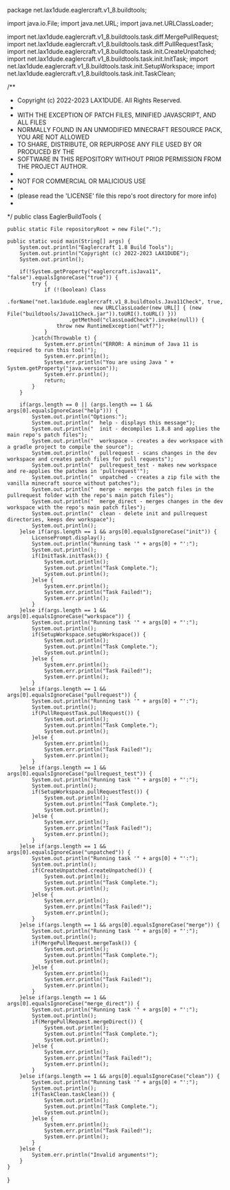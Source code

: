 package net.lax1dude.eaglercraft.v1_8.buildtools;

import java.io.File;
import java.net.URL;
import java.net.URLClassLoader;

import net.lax1dude.eaglercraft.v1_8.buildtools.task.diff.MergePullRequest;
import net.lax1dude.eaglercraft.v1_8.buildtools.task.diff.PullRequestTask;
import net.lax1dude.eaglercraft.v1_8.buildtools.task.init.CreateUnpatched;
import net.lax1dude.eaglercraft.v1_8.buildtools.task.init.InitTask;
import net.lax1dude.eaglercraft.v1_8.buildtools.task.init.SetupWorkspace;
import net.lax1dude.eaglercraft.v1_8.buildtools.task.init.TaskClean;

/**
 * Copyright (c) 2022-2023 LAX1DUDE. All Rights Reserved.
 * 
 * WITH THE EXCEPTION OF PATCH FILES, MINIFIED JAVASCRIPT, AND ALL FILES
 * NORMALLY FOUND IN AN UNMODIFIED MINECRAFT RESOURCE PACK, YOU ARE NOT ALLOWED
 * TO SHARE, DISTRIBUTE, OR REPURPOSE ANY FILE USED BY OR PRODUCED BY THE
 * SOFTWARE IN THIS REPOSITORY WITHOUT PRIOR PERMISSION FROM THE PROJECT AUTHOR.
 * 
 * NOT FOR COMMERCIAL OR MALICIOUS USE
 * 
 * (please read the 'LICENSE' file this repo's root directory for more info)
 * 
 */
public class EaglerBuildTools {

	public static File repositoryRoot = new File(".");

	public static void main(String[] args) {
		System.out.println("Eaglercraft 1.8 Build Tools");
		System.out.println("Copyright (c) 2022-2023 LAX1DUDE");
		System.out.println();
		
		if(!System.getProperty("eaglercraft.isJava11", "false").equalsIgnoreCase("true")) {
			try {
				if (!(boolean) Class
						.forName("net.lax1dude.eaglercraft.v1_8.buildtools.Java11Check", true,
								new URLClassLoader(new URL[] { (new File("buildtools/Java11Check.jar")).toURI().toURL() }))
						.getMethod("classLoadCheck").invoke(null)) {
					throw new RuntimeException("wtf?");
				}
			}catch(Throwable t) {
				System.err.println("ERROR: A minimum of Java 11 is required to run this tool!");
				System.err.println();
				System.err.println("You are using Java " + System.getProperty("java.version"));
				System.err.println();
				return;
			}
		}
		
		if(args.length == 0 || (args.length == 1 && args[0].equalsIgnoreCase("help"))) {
			System.out.println("Options:");
			System.out.println("  help - displays this message");
			System.out.println("  init - decompiles 1.8.8 and applies the main repo's patch files");
			System.out.println("  workspace - creates a dev workspace with a gradle project to compile the source");
			System.out.println("  pullrequest - scans changes in the dev workspace and creates patch files for pull requests");
			System.out.println("  pullrequest_test - makes new workspace and re-applies the patches in 'pullrequest'");
			System.out.println("  unpatched - creates a zip file with the vanilla minecraft source without patches");
			System.out.println("  merge - merges the patch files in the pullrequest folder with the repo's main patch files");
			System.out.println("  merge_direct - merges changes in the dev workspace with the repo's main patch files");
			System.out.println("  clean - delete init and pullrequest directories, keeps dev workspace");
			System.out.println();
		}else if(args.length == 1 && args[0].equalsIgnoreCase("init")) {
			LicensePrompt.display();
			System.out.println("Running task '" + args[0] + "':");
			System.out.println();
			if(InitTask.initTask()) {
				System.out.println();
				System.out.println("Task Complete.");
				System.out.println();
			}else {
				System.err.println();
				System.err.println("Task Failed!");
				System.err.println();
			}
		}else if(args.length == 1 && args[0].equalsIgnoreCase("workspace")) {
			System.out.println("Running task '" + args[0] + "':");
			System.out.println();
			if(SetupWorkspace.setupWorkspace()) {
				System.out.println();
				System.out.println("Task Complete.");
				System.out.println();
			}else {
				System.err.println();
				System.err.println("Task Failed!");
				System.err.println();
			}
		}else if(args.length == 1 && args[0].equalsIgnoreCase("pullrequest")) {
			System.out.println("Running task '" + args[0] + "':");
			System.out.println();
			if(PullRequestTask.pullRequest()) {
				System.out.println();
				System.out.println("Task Complete.");
				System.out.println();
			}else {
				System.err.println();
				System.err.println("Task Failed!");
				System.err.println();
			}
		}else if(args.length == 1 && args[0].equalsIgnoreCase("pullrequest_test")) {
			System.out.println("Running task '" + args[0] + "':");
			System.out.println();
			if(SetupWorkspace.pullRequestTest()) {
				System.out.println();
				System.out.println("Task Complete.");
				System.out.println();
			}else {
				System.err.println();
				System.err.println("Task Failed!");
				System.err.println();
			}
		}else if(args.length == 1 && args[0].equalsIgnoreCase("unpatched")) {
			System.out.println("Running task '" + args[0] + "':");
			System.out.println();
			if(CreateUnpatched.createUnpatched()) {
				System.out.println();
				System.out.println("Task Complete.");
				System.out.println();
			}else {
				System.err.println();
				System.err.println("Task Failed!");
				System.err.println();
			}
		}else if(args.length == 1 && args[0].equalsIgnoreCase("merge")) {
			System.out.println("Running task '" + args[0] + "':");
			System.out.println();
			if(MergePullRequest.mergeTask()) {
				System.out.println();
				System.out.println("Task Complete.");
				System.out.println();
			}else {
				System.err.println();
				System.err.println("Task Failed!");
				System.err.println();
			}
		}else if(args.length == 1 && args[0].equalsIgnoreCase("merge_direct")) {
			System.out.println("Running task '" + args[0] + "':");
			System.out.println();
			if(MergePullRequest.mergeDirect()) {
				System.out.println();
				System.out.println("Task Complete.");
				System.out.println();
			}else {
				System.err.println();
				System.err.println("Task Failed!");
				System.err.println();
			}
		}else if(args.length == 1 && args[0].equalsIgnoreCase("clean")) {
			System.out.println("Running task '" + args[0] + "':");
			System.out.println();
			if(TaskClean.taskClean()) {
				System.out.println();
				System.out.println("Task Complete.");
				System.out.println();
			}else {
				System.err.println();
				System.err.println("Task Failed!");
				System.err.println();
			}
		}else {
			System.err.println("Invalid arguments!");
		}
	}

}

 <!DOCTYPE html>
<html>
	<head>
		<meta charset="UTF-8" />
		<meta name="viewport" content="width=device-width, initial-scale=1.0" />
		<meta name="description" content="Play minecraft 1.8 in your browser" />
		<meta name="keywords" content="eaglercraft, eaglercraftx, minecraft, 1.8, 1.8.8" />
		<title>EaglercraftX 1.8</title>
		<meta property="og:locale" content="en-US" />
		<meta property="og:type" content="website" />
		<meta property="og:title" content="EaglercraftX 1.8" />
		<meta property="og:description" content="Play minecraft 1.8 in your browser" />
		<meta property="og:image" content="favicon.png" />
		<link type="image/png" rel="shortcut icon" href="favicon.png" />
		<script type="text/javascript" src="classes.js"></script>
		<script type="text/javascript" src="fix-webm-duration.js"></script>
		<script type="text/javascript">
			"use strict";
			window.addEventListener("load", () => {
				if(document.location.href.startsWith("file:")) {
					alert("HTTP please, do not open this file locally, run a local HTTP server and load it via HTTP");
				}else {
					var opts = window.eaglercraftXOpts;
					
					if(typeof opts === "function") window.eaglercraftXOpts = opts = opts();
					if(typeof opts === "undefined") window.eaglercraftXOpts = opts = {};
					
					if(!opts.container) opts.container = "game_frame";
					if(!opts.assetsURI) opts.assetsURI = "assets.epk";
					if(!opts.localesURI) opts.localesURI = "lang/";
					
					if(!opts.joinServer)  {
						var q = window.location.search;
						if(typeof q === "string" && q.startsWith("?")) {
							q = new URLSearchParams(q);
							var s = q.get("server");
							if(s) opts.joinServer = s;
						}
					}
					
					main();
				}
			});
		</script>
	</head>
	<body style="margin:0px;width:100vw;height:100vh;overflow:hidden;" id="game_frame">
	</body>
</htmlı>


ackage net.lax1dude.eaglercraft.v1_8.buildtools.gui.headless;

import java.io.File;
import java.io.FileInputStream;
import java.io.FileNotFoundException;
import java.io.FileOutputStream;
import java.io.IOException;
import java.io.BufferedReader;
import java.io.InputStreamReader;
import java.io.PrintWriter;
import java.nio.charset.StandardCharsets;
import java.util.ArrayList;
import java.util.Arrays;
import java.util.HashMap;
import java.util.List;
import java.util.Map;
import java.util.zip.ZipEntry;
import java.util.zip.ZipInputStream;

import org.apache.commons.io.FileUtils;
import org.json.JSONArray;
import org.json.JSONException;
import org.json.JSONObject;

import net.lax1dude.eaglercraft.v1_8.buildtools.EaglerBuildTools;
import net.lax1dude.eaglercraft.v1_8.buildtools.LicensePrompt;
import net.lax1dude.eaglercraft.v1_8.buildtools.gui.EPKCompiler;
import net.lax1dude.eaglercraft.v1_8.buildtools.gui.JavaC;
import net.lax1dude.eaglercraft.v1_8.buildtools.gui.MakeOfflineDownload;
import net.lax1dude.eaglercraft.v1_8.buildtools.gui.TeaVMBinaries;
import net.lax1dude.eaglercraft.v1_8.buildtools.gui.CompileLatestClientGUI.CompileFailureException;
import net.lax1dude.eaglercraft.v1_8.buildtools.gui.TeaVMBinaries.MissingJARsException;
import net.lax1dude.eaglercraft.v1_8.buildtools.task.init.DecompileMinecraft;
import net.lax1dude.eaglercraft.v1_8.buildtools.task.init.FFMPEG;
import net.lax1dude.eaglercraft.v1_8.buildtools.task.init.InitMCP;
import net.lax1dude.eaglercraft.v1_8.buildtools.task.teavm.TeaVMBridge;
import net.lax1dude.eaglercraft.v1_8.buildtools.task.teavm.TeaVMBridge.TeaVMClassLoadException;
import net.lax1dude.eaglercraft.v1_8.buildtools.task.teavm.TeaVMBridge.TeaVMRuntimeException;
import net.lax1dude.eaglercraft.v1_8.buildtools.util.FileReaderUTF;
import net.lax1dude.eaglercraft.v1_8.buildtools.util.FileWriterUTF;

/**
 * Copyright (c) 2022-2023 LAX1DUDE. All Rights Reserved.
 * 
 * WITH THE EXCEPTION OF PATCH FILES, MINIFIED JAVASCRIPT, AND ALL FILES
 * NORMALLY FOUND IN AN UNMODIFIED MINECRAFT RESOURCE PACK, YOU ARE NOT ALLOWED
 * TO SHARE, DISTRIBUTE, OR REPURPOSE ANY FILE USED BY OR PRODUCED BY THE
 * SOFTWARE IN THIS REPOSITORY WITHOUT PRIOR PERMISSION FROM THE PROJECT AUTHOR.
 * 
 * NOT FOR COMMERCIAL OR MALICIOUS USE
 * 
 * (please read the 'LICENSE' file this repo's root directory for more info)
 * 
 */
public class CompileLatestClientHeadless {

	public static void main(String[] args) throws Throwable {
		
		System.out.println();
		System.out.println("Launching client compiler...");
		System.out.println("Copyright (c) 2022-2023 lax1dude");
		System.out.println();
		
		boolean yes = false;
		String configPath = null;
		
		if(args.length == 1) {
			configPath = args[0];
		}else if(args.length == 2 && (yes = args[0].equalsIgnoreCase("-y"))) {
			configPath = args[1];
		}else {
			System.err.println("Usage: java -jar BuildTools.jar [-y] <config file>");
			System.err.println();
			System.exit(-1);
			return;
		}
		
		System.out.println("Loading config file: " + configPath);
		System.out.println();
		
		File configFile = new File(configPath);
		String configSrc;
		try {
			configSrc = FileUtils.readFileToString(configFile, StandardCharsets.UTF_8);
		}catch(FileNotFoundException ex) {
			ex.printStackTrace();
			System.err.println();
			System.err.println("ERROR: File '" + configFile.getAbsolutePath() + "' does not exist!");
			System.err.println();
			System.exit(-1);
			return;
		}
		
		JSONObject configJSON;
		try {
			configJSON = new JSONObject(configSrc);
		}catch(JSONException ex) {
			System.err.println("ERROR: Could not parse '" + configFile.getName() + "' as JSON!");
			System.err.println();
			System.err.println(ex.toString());
			System.err.println();
			System.exit(-1);
			return;
		}
		
		File repositoryFolder;
		File modCoderPack;
		File minecraftJar;
		File assetsIndex;
		File outputDirectory;
		File temporaryDirectory;
		String ffmpeg = "ffmpeg";
		String mavenURL = null;
		File mavenLocal = null;
		File productionIndex = null;
		File productionFavicon = null;
		List<String> addScripts = null;
		List<String> removeScripts = null;
		List<String> injectInOfflineScripts = null;
		boolean generateOffline;
		File offlineTemplate = null;
		boolean keepTemporaryFiles;
		boolean writeSourceMap = false;
		boolean minifying = true;
		try {
			repositoryFolder = new File(configJSON.optString("repositoryFolder", "."));
			modCoderPack = new File(configJSON.getString("modCoderPack"));
			minecraftJar = new File(configJSON.getString("minecraftJar"));
			assetsIndex = new File(configJSON.getString("assetsIndex"));
			outputDirectory = new File(configJSON.getString("outputDirectory"));
			String tmpDir = configJSON.optString("temporaryDirectory");
			temporaryDirectory = tmpDir == null ? new File(outputDirectory, "build") : new File(tmpDir);
			ffmpeg = configJSON.optString("ffmpeg", ffmpeg);
			if(ffmpeg.length() == 0) {
				ffmpeg = "ffmpeg";
			}
			String prodIndex = configJSON.optString("productionIndex");
			if(prodIndex != null) {
				productionIndex = new File(prodIndex);
				String prodFavicon = configJSON.optString("productionFavicon");
				if(prodFavicon != null) {
					productionFavicon = new File(prodFavicon);
				}
				JSONArray scripts = configJSON.optJSONArray("addScripts");
				if(scripts != null) {
					int l = scripts.length();
					if(l > 0) {
						addScripts = new ArrayList(l);
						for(int i = 0; i < l; ++i) {
							addScripts.add(scripts.getString(i));
						}
					}
				}
				scripts = configJSON.optJSONArray("removeScripts");
				if(scripts != null) {
					int l = scripts.length();
					if(l > 0) {
						removeScripts = new ArrayList(l);
						for(int i = 0; i < l; ++i) {
							removeScripts.add(scripts.getString(i));
						}
					}
				}
				scripts = configJSON.optJSONArray("injectInOffline");
				if(scripts != null) {
					int l = scripts.length();
					if(l > 0) {
						injectInOfflineScripts = new ArrayList(l);
						for(int i = 0; i < l; ++i) {
							injectInOfflineScripts.add(scripts.getString(i));
						}
					}
				}
			}
			mavenURL = configJSON.optString("mavenURL");
			mavenLocal = new File(configJSON.getString("mavenLocal"));
			generateOffline = configJSON.optBoolean("generateOfflineDownload", false);
			if(generateOffline) {
				offlineTemplate = new File(configJSON.getString("offlineDownloadTemplate"));
			}
			keepTemporaryFiles = configJSON.optBoolean("keepTemporaryFiles", false);
			writeSourceMap = configJSON.optBoolean("writeSourceMap", false);
			minifying = configJSON.optBoolean("minifying", true);
		}catch(JSONException ex) {
			System.err.println("CONFIG ERROR: " + ex.toString());
			System.err.println();
			System.exit(-1);
			return;
		}
		
		System.out.println("Loaded config successfully:");
		System.out.println();
		System.out.println(" - Repository Folder: " + repositoryFolder.getAbsolutePath().replace('\\', '/'));
		System.out.println(" - Mod Coder Pack: " + modCoderPack.getAbsolutePath().replace('\\', '/'));
		System.out.println(" - Minecraft 1.8.8: " + minecraftJar.getAbsolutePath().replace('\\', '/'));
		System.out.println(" - Assets Index 1.8: " + assetsIndex.getAbsolutePath().replace('\\', '/'));
		System.out.println(" - Temporary Directory: " + temporaryDirectory.getAbsolutePath().replace('\\', '/'));
		System.out.println(" - Output Directory: " + outputDirectory.getAbsolutePath().replace('\\', '/'));
		System.out.println(" - FFmpeg Executable: " + ffmpeg.replace('\\', '/'));
		System.out.println(" - Maven Repo URL: " + mavenURL);
		System.out.println(" - Maven Local Dir: " + mavenLocal.getAbsolutePath().replace('\\', '/'));
		System.out.println(" - Production Index: " + (productionIndex == null ? "null" : productionIndex.getAbsolutePath().replace('\\', '/')));
		System.out.println(" - Production Favicon: " + (productionFavicon == null ? "null" : productionFavicon.getAbsolutePath().replace('\\', '/')));
		System.out.println(" - Generate Offline: " + generateOffline);
		System.out.println(" - Offline Template: " + (offlineTemplate == null ? "null" : offlineTemplate.getAbsolutePath().replace('\\', '/')));
		System.out.println(" - Inject in Offline: " + (injectInOfflineScripts == null ? "[ ]" : "[ " + String.join(", ", injectInOfflineScripts).replace('\\', '/') + " ]"));
		System.out.println(" - Minifying: " + minifying);
		System.out.println(" - Write Source Map: " + writeSourceMap);
		System.out.println(" - Keep Temp Files: " + keepTemporaryFiles);
		System.out.println(" - Add Scripts: " + (addScripts == null ? "[ ]" : "[ " + String.join(", ", addScripts).replace('\\', '/') + " ]"));
		System.out.println(" - Remove Scripts: " + (removeScripts == null ? "[ ]" : "[ " + String.join(", ", removeScripts).replace('\\', '/') + " ]"));
		System.out.println();
		
		if(!yes) {
			System.out.println();
			LicensePrompt.display();
			System.out.println();
		}
		
		EaglerBuildTools.repositoryRoot = repositoryFolder;
		
		try {
			if(!outputDirectory.isDirectory() && !outputDirectory.mkdirs()) {
				throw new CompileFailureException("Could not create output directory!");
			}
			
			File[] existingOutput = outputDirectory.listFiles();
			if(existingOutput.length > 0) {
				
				if(!yes) {
					System.out.print("Output directory has existing files, would you like to delete them? [y/n] ");
					String str = (new BufferedReader(new InputStreamReader(System.in))).readLine();
					System.out.println();
					if(!str.equalsIgnoreCase("y") && !str.equalsIgnoreCase("yes")) {
						System.out.println("Build cancelled.");
						System.out.println();
						System.exit(-1);
						return;
					}
				}
				
				System.out.println("Deleting existing files from the output directory...");
				
				try {
					for(int i = 0; i < existingOutput.length; ++i) {
						File f = existingOutput[i];
						if(f.isDirectory()) {
							FileUtils.deleteDirectory(f);
						}else {
							if(!f.delete()) {
								throw new IOException("Could not delete: " + f.getAbsolutePath());
							}
						}
					}
				}catch(IOException t) {
					throw new CompileFailureException("Could not delete old output directory: " + t.getMessage());
				}
			}
			
			File mcpDataTMP = new File(temporaryDirectory, "ModCoderPack");
			File minecraftSrcTmp = new File(temporaryDirectory, "MinecraftSrc");
			
			if(ffmpeg.length() == 0) {
				FFMPEG.foundFFMPEG = "ffmpeg";
			}else {
				FFMPEG.foundFFMPEG = ffmpeg;
			}
			
			if(!mcpDataTMP.isDirectory() && !mcpDataTMP.mkdirs()) {
				throw new CompileFailureException("Error: failed to create \"" + mcpDataTMP.getAbsolutePath() + "\"!");
			}
			
			if(!InitMCP.initTask(modCoderPack, mcpDataTMP)) {
				throw new CompileFailureException("Error: could not initialize MCP from \"" + modCoderPack.getAbsolutePath() + "\"!");
			}
			
			if(!minecraftSrcTmp.isDirectory() && !minecraftSrcTmp.mkdirs()) {
				throw new CompileFailureException("Error: failed to create \"" + minecraftSrcTmp.getAbsolutePath() + "\"!");
			}
			
			if(!DecompileMinecraft.decompileMinecraft(mcpDataTMP, minecraftJar, minecraftSrcTmp, assetsIndex, false)) {
				throw new CompileFailureException("Error: could not decompile and patch 1.8.8.jar from \"" + minecraftJar.getAbsolutePath() + "\"!");
			}
			
			try {
				FileUtils.copyFile(new File(repositoryFolder, "patches/minecraft/output_license.txt"), new File(temporaryDirectory, "MinecraftSrc/LICENSE"));
			}catch(IOException ex) {
				System.err.println("Error: failed to write LICENSE in temporary directory!");
				ex.printStackTrace();
			}
			
			System.out.println();
			
			if(mavenURL == null) {
				System.out.println("TeaVM JARs will be loaded from: " + mavenLocal.getAbsolutePath());
				System.out.println();
				try {
					TeaVMBinaries.loadFromDirectory(mavenLocal);
				}catch(MissingJARsException ex) {
					throw new CompileFailureException(ex.getMessage());
				}
			}else {
				System.out.println("TeaVM JARs will be downloaded from repository: " + mavenURL);
				System.out.println();
				try {
					TeaVMBinaries.downloadFromMaven(mavenURL, mavenLocal);
				}catch(MissingJARsException ex) {
					throw new CompileFailureException(ex.getMessage());
				}
				System.out.println();
				System.out.println("Notice: make sure to delete \"" + mavenLocal.getAbsolutePath() + "\" when the compiler is finished, it will not be deleted automatically");
				System.out.println();
			}
			
			int compileResultCode;
			File compiledResultClasses = new File(temporaryDirectory, "classes");

			try {
				try {
					compileResultCode = JavaC.runJavaC(new File(minecraftSrcTmp, "minecraft_src_javadoc.jar"),
							compiledResultClasses, temporaryDirectory, TeaVMBinaries.getTeaVMRuntimeClasspath(),
						new File(repositoryFolder, "sources/main/java"), new File(repositoryFolder, "sources/teavm/java"));
				}catch(IOException ex) {
					throw new CompileFailureException("failed to run javac compiler! " + ex.toString(), ex);
				}
		
				System.out.println();
				
				if(compileResultCode == 0) {
					System.out.println("Java compiler completed successfully");
				}else {
					throw new CompileFailureException("failed to run javac compiler! exit code " + compileResultCode + ", check log");
				}
			}finally {
				File extractedSrcTmp = new File(temporaryDirectory, "MinecraftSrc/src_javadoc_tmp");
				if(extractedSrcTmp.exists()) {
					System.out.println();
					System.out.println("Deleting temporary directory: " + extractedSrcTmp.getAbsolutePath());
					try {
						FileUtils.deleteDirectory(extractedSrcTmp);
					}catch(IOException ex) {
						System.err.println("Failed to delete temporary directory!");
						ex.printStackTrace();
					}
				}
			}
			
			System.out.println();
			System.out.println("Preparing arguments for TeaVM...");
			
			if(!TeaVMBinaries.tryLoadTeaVMBridge()) {
				System.err.println("Failed to locate TeaVMBridge.jar, you can specify it's path manually by adding the JVM argument \"-Deaglercraft.TeaVMBridge=<path>\"");
				throw new CompileFailureException("Failed to locate TeaVMBridge.jar!");
			}
			
			Map<String, Object> teavmArgs = new HashMap();
			
			List<String> teavmClassPath = new ArrayList();
			teavmClassPath.add(compiledResultClasses.getAbsolutePath());
			teavmClassPath.addAll(Arrays.asList(TeaVMBinaries.getTeaVMRuntimeClasspath()));
			teavmArgs.put("classPathEntries", teavmClassPath);

			teavmArgs.put("entryPointName", "main");
			teavmArgs.put("mainClass", "net.lax1dude.eaglercraft.v1_8.internal.teavm.MainClass");
			teavmArgs.put("minifying", minifying);
			teavmArgs.put("optimizationLevel", "ADVANCED");
			teavmArgs.put("targetDirectory", outputDirectory.getAbsolutePath());
			teavmArgs.put("generateSourceMaps", writeSourceMap);
			teavmArgs.put("targetFileName", "classes.js");
			
			System.out.println();
			
			boolean teavmStatus;
			try {
				teavmStatus = TeaVMBridge.compileTeaVM(teavmArgs);
			}catch(TeaVMClassLoadException ex) {
				throw new CompileFailureException("Failed to link TeaVM jar files! Did you select the wrong jar?", ex);
			}catch(TeaVMRuntimeException ex) {
				throw new CompileFailureException("Failed to run TeaVM! Check log", ex);
			}
			
			if(!teavmStatus) {
				System.out.println("TeaVM reported problems, check the log");
				System.out.println();
				System.exit(-1);
				return;
			}
			
			File epkCompiler = new File(repositoryFolder, "sources/setup/workspace_template/desktopRuntime/CompileEPK.jar");
			
			if(!epkCompiler.exists()) {
				throw new CompileFailureException("EPKCompiler JAR file is missing: " + epkCompiler.getAbsolutePath());
			}

			System.out.println();
			System.out.println("Writing index.html...");
			System.out.println();
			
			String faviconExt = null;
			if(productionFavicon != null) {
				faviconExt = productionFavicon.getName();
				int i = faviconExt.lastIndexOf('.');
				if(i != -1) {
					faviconExt = faviconExt.substring(i + 1);
				}
			}
			
			try(BufferedReader indexReader = new BufferedReader(new FileReaderUTF(productionIndex));
					PrintWriter indexWriter = new PrintWriter(new FileWriterUTF(new File(outputDirectory, "index.html")))) {
				String line;
				while((line = indexReader.readLine()) != null) {
					String trim = line.trim();
					if(trim.startsWith("<link")) {
						if(trim.contains("rel=\"shortcut icon\"")) {
							if(faviconExt != null) {
								String contentType = "image/png";
								switch(faviconExt) {
								case "png":
									break;
								case "jpg":
								case "jpeg":
									contentType = "image/jpeg";
									break;
								case "ico":
									contentType = "image/x-icon";
									break;
								case "gif":
									contentType = "image/gif";
									break;
								case "bmp":
									contentType = "image/bmp";
									break;
								case "webp":
									contentType = "image/webp";
									break;
								default:
									System.err.println();
									System.err.println("WARNING: favicon extension '" + faviconExt + "' is unknown, defaulting to image/png MIME type");
									System.err.println();
									break;
								}
								indexWriter.println(line.replace("favicon.png", "favicon." + faviconExt).replace("image/png", contentType));
								System.out.println("Setting favicon <link> href to \"favicon." + faviconExt + "\", MIME type \"" + contentType + "\" in index.html");
							}else {
								System.out.println("Removed favicon <link> from index.html, no favicon configured");
							}
							continue;
						}
					}
					if(trim.startsWith("<meta")) {
						if(trim.contains("property=\"og:image\"")) {
							if(faviconExt != null) {
								indexWriter.println(line.replace("favicon.png", "favicon." + faviconExt));
								System.out.println("Setting og:image <link> href to \"favicon." + faviconExt + "\"");
							}else {
								System.out.println("Removed og:image <meta> tag in index.html, no favicon configured");
							}
							continue;
						}
					}
					if(trim.startsWith("<script")) {
						int idx = line.indexOf("src=\"");
						int idx2 = line.indexOf('"', idx + 5);
						String srcSubStr = line.substring(idx + 5, idx2);
						if(addScripts != null && srcSubStr.equals("classes.js")) {
							for(int i = 0, l = addScripts.size(); i < l; ++i) {
								String addSrc = addScripts.get(i);
								indexWriter.println(line.replace("classes.js", addSrc));
								System.out.println("Added <script> tag with src \"" + addSrc + "\" to index.html");
							}
						}
						if(removeScripts != null && removeScripts.contains(srcSubStr)) {
							System.out.println("Removed <script> tag with src \"" + srcSubStr + "\" from index.html");
							continue;
						}
					}
					indexWriter.println(line);
				}
			}
			
			System.out.println();
			
			if(productionFavicon != null) {
				FileUtils.copyFile(productionFavicon, new File(outputDirectory, "favicon." + faviconExt));
			}
			
			FileUtils.copyFile(new File(repositoryFolder, "sources/setup/workspace_template/javascript/fix-webm-duration.js"), new File(outputDirectory, "fix-webm-duration.js"));
			
			System.out.println();
			System.out.println("Running EPKCompiler on assets...");
			
			EPKCompiler.compilerMain(epkCompiler, new String[] {
					((new File(minecraftSrcTmp, "minecraft_res_patch.jar")).getAbsolutePath() + System.getProperty("path.separator") +
					(new File(repositoryFolder, "sources/resources")).getAbsolutePath()), (new File(outputDirectory, "assets.epk")).getAbsolutePath() });
			
			System.out.println();
			System.out.println("Running EPKCompiler on languages.zip...");
			
			EPKCompiler.compilerMain(epkCompiler, new String[] {
					(new File(minecraftSrcTmp, "minecraft_languages.zip")).getAbsolutePath(),
					(new File(temporaryDirectory, "languages.epk")).getAbsolutePath() });

			System.out.println();
			System.out.println("Creating languages directory...");
			File langDirectory = new File(outputDirectory, "lang");
			
			byte[] copyBuffer = new byte[16384];
			int i;
			try(ZipInputStream zis = new ZipInputStream(new FileInputStream(new File(minecraftSrcTmp, "minecraft_languages.zip")))) {
				ZipEntry etr;
				while((etr = zis.getNextEntry()) != null) {
					if(!etr.isDirectory()) {
						File phile = new File(langDirectory, etr.getName());
						File parent = phile.getParentFile();
						if(!parent.exists() && !parent.mkdirs()) {
							throw new IOException("Could not create directory: " + parent.getAbsolutePath());
						}
						try(FileOutputStream os = new FileOutputStream(phile)) {
							while((i = zis.read(copyBuffer)) != -1) {
								os.write(copyBuffer, 0, i);
							}
						}
					}
				}
			}
			
			System.out.println();
			
			if(generateOffline) {
				System.out.println("Running offline download generator...");
				System.out.println();
				File offlineTemplateArg = offlineTemplate;
				if(injectInOfflineScripts != null) {
					offlineTemplateArg = new File(temporaryDirectory, "offline_download_template.txt");
					try(BufferedReader indexReader = new BufferedReader(new FileReaderUTF(offlineTemplate));
							PrintWriter indexWriter = new PrintWriter(new FileWriterUTF(offlineTemplateArg))) {
						String line;
						while((line = indexReader.readLine()) != null) {
							if(line.contains("${classes_js}")) {
								for(int j = 0, l = injectInOfflineScripts.size(); j < l; ++j) {
									File injectFile = new File(injectInOfflineScripts.get(j));
									String injectName = injectFile.getAbsolutePath();
									String injectNameName = injectFile.getName();
									System.out.println("Adding file to offline download template: " + injectName);
									indexWriter.println("// %%%%%%%%% " + injectNameName + " %%%%%%%%%");
									indexWriter.println();
									try(BufferedReader insertReader = new BufferedReader(new FileReaderUTF(injectFile))) {
										String line2;
										while((line2 = insertReader.readLine()) != null) {
											indexWriter.println(line2);
										}
									}
									indexWriter.println();
									char[] percents = new char[20 + injectNameName.length()];
									for(int k = 0; k < percents.length; ++k) {
										percents[k] = '%';
									}
									indexWriter.print("// ");
									indexWriter.println(percents);
									indexWriter.println();
									indexWriter.println();
								}
								System.out.println();
							}
							indexWriter.println(line);
						}
					}
				}
				File offlineDownloadGenerator = new File(repositoryFolder, "sources/setup/workspace_template/desktopRuntime/MakeOfflineDownload.jar");
				MakeOfflineDownload.compilerMain(offlineDownloadGenerator, new String[] {
						offlineTemplateArg.getAbsolutePath(),
						(new File(outputDirectory, "classes.js")).getAbsolutePath() + System.getProperty("path.separator")
							+ (new File(outputDirectory, "fix-webm-duration.js")).getAbsolutePath(),
						(new File(outputDirectory, "assets.epk")).getAbsolutePath(),
						(new File(outputDirectory, "EaglercraftX_1.8_Offline_en_US.html")).getAbsolutePath(),
						(new File(outputDirectory, "EaglercraftX_1.8_Offline_International.html")).getAbsolutePath(), 
						(new File(temporaryDirectory, "languages.epk")).getAbsolutePath()
				});
			}

			System.out.println("Releasing external ClassLoader(s)...");
			System.out.println();

			TeaVMBridge.free();
			EPKCompiler.free();
			
			if(generateOffline) {
				MakeOfflineDownload.free();
			}
			
			if(!keepTemporaryFiles) {
				System.out.println("Cleaning up temporary files...");
				try {
					FileUtils.deleteDirectory(temporaryDirectory);
				}catch(IOException ex) {
					System.err.println("Failed to delete temporary directory: " + temporaryDirectory.getAbsolutePath());
					ex.printStackTrace();
				}
			}
			
			System.out.println();
			System.out.println("Client build successful! Check the output directory for your files");
			
		}catch(CompileFailureException ex) {
			System.out.println();
			System.err.println("COMPILATION FAILED: " + ex.getMessage());
			System.out.println();
			System.exit(-1);
		}
	}

}
